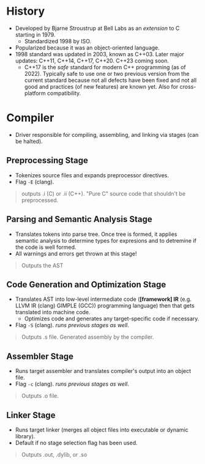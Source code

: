 <!--
  Author: NE- https://github.com/NE-
  Date: 2022 September 19
  Purpose: C++ Introduction
-->

# History
- Developed by Bjarne Stroustrup at Bell Labs as an *extension* to C starting in 1979.
  - Standardized 1998 by ISO.
- Popularized because it was an object-oriented language.
- 1998 standard was updated in 2003, known as C++03. Later major updates: C++11, C++14, C++17, C++20. C++23 coming soon.
  - C++17 is the *safe* standard for modern C++ programming (as of 2022). Typically safe to use one or two previous version from the current standard because not all defects have been fixed and not all good and practices (of new features) are known yet. Also for cross-platform compatibility.

# Compiler
- Driver responsible for compiling, assembling, and linking via stages (can be halted).
## Preprocessing Stage
- Tokenizes source files and expands preprocessor directives.
- Flag `-E` (clang).
> outputs .i (C)  or .ii (C++). "Pure C" source code that shouldn't be preprocessed.
## Parsing and Semantic Analysis Stage
- Translates tokens into parse tree. Once tree is formed, it applies semantic analysis to determine types for expresions and to detremine if the code is well formed.
- All warnings and errors get thrown at this stage!
> Outputs the AST
## Code Generation and Optimization Stage
- Translates AST into low-level intermediate code (**[framework] IR** (e.g. LLVM IR (clang) GIMPLE (GCC)) programming language) then that gets translated into machine code.
  - Optimizes code and generates any target-specific code if necessary.
- Flag `-S` (clang). *runs previous stages as well*.
> Outputs .s file. Generated assembly by the compiler.
## Assembler Stage
- Runs target assembler and translates compiler's output into an object file.
- Flag `-c` (clang). *runs previous stages as well*.
> Outputs .o file.
## Linker Stage
- Runs target linker (merges all object files into executable or dynamic library).
- Default if no stage selection flag has been used.
> Outputs .out, .dylib, or .so
